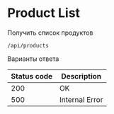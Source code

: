 Product List
===================

Получить список продуктов

```shell title="Method <span class='color-method'>GET</span>"
/api/products
```

Варианты ответа

| Status code                          | Description    |
|--------------------------------------|----------------|
| <span class='color-200'>200</span>   | OK             |
| <span class='color-error'>500</span> | Internal Error |
